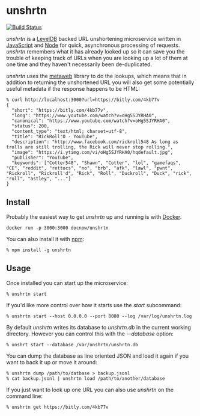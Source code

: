 # unshrtn

[![Build Status](https://secure.travis-ci.org/DocNow/unshrtn.png)](http://travis-ci.org/DocNow/unshrtn)

*unshrtn* is a [LevelDB] backed URL unshortening microservice written in
[JavaScript] and [Node] for quick, asynchronous processing of requests.
*unshrtn* remembers what it has already looked up so it can save you the trouble
of keeping track of URLs when you are looking up a lot of them at one time and
they haven't necessarily been de-duplicated.

*unshrtn* uses the [metaweb] library to do the lookups, which means that in addition to returning the unshortened URL you will also get some potentially useful metadata if the response happens to be HTML:

```
% curl http://localhost:3000?url=https://bitly.com/4kb77v
{
  "short": "https://bitly.com/4kb77v",
  "long": "https://www.youtube.com/watch?v=oHg5SJYRHA0",
  "canonical": "https://www.youtube.com/watch?v=oHg5SJYRHA0",
  "status": 200,
  "content_type": "text/html; charset=utf-8",
  "title": "RickRoll'D - YouTube",
  "description": "http://www.facebook.com/rickroll548 As long as trolls are still trolling, the Rick will never stop rolling.",
  "image": "https://i.ytimg.com/vi/oHg5SJYRHA0/hqdefault.jpg",
  "publisher": "YouTube",
  "keywords": ["Cotter548", "Shawn", "Cotter", "lol", "gamefaqs", "CE", "reddit", "rettocs", "no", "brb", "afk", "lawl", "pwnt", "Rickroll", "Rickroll'd", "Rick", "Roll", "Duckroll", "Duck", "rick", "roll", "astley", "..."]
}
```

## Install

Probably the easiest way to get *unshrtn* up and running is with [Docker].

    docker run -p 3000:3000 docnow/unshrtn

You can also install it with [npm]:

    % npm install -g unshrtn

## Usage

Once installed you can start up the microservice:

    % unshrtn start

If you'd like more control over how it starts use the *start* subcommand:

    % unshrtn start --host 0.0.0.0 --port 8080 --log /var/log/unshrtn.log

By default *unshrtn* writes its database to *unshrtn.db* in the current working
directory. However you can control this with the *--database* option:

    % unshrt start --database /var/unshrtn/unshrtn.db

You can dump the database as line oriented JSON and load it again if you want to
back it up or move it around:

    % unshrtn dump /path/to/datbase > backup.jsonl
    % cat backup.jsonl | unshrtn load /path/to/another/database

If you just want to look up one URL you can also use *unshrtn* on the command line:

    % unshrtn get https://bitly.com/4kb77v

[LevelDB]: https://code.google.com/p/leveldb/
[JavaScript]: https://en.wikipedia.org/wiki/JavaScript
[Node]: https://nodejs.org
[canonical links]: https://en.wikipedia.org/wiki/Canonical_link_element
[Docker]: https://www.docker.com/
[npm]: https://www.npmjs.com/
[metaweb]: https://github.com/edsu/metaweb
